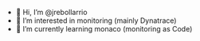 - 👋 Hi, I’m @jrebollarrio
- 👀 I’m interested in monitoring (mainly Dynatrace)
- 🌱 I’m currently learning monaco (monitoring as Code)

<!---
jrebollarrio/jrebollarrio is a ✨ special ✨ repository because its `README.md` (this file) appears on your GitHub profile.
You can click the Preview link to take a look at your changes.
--->
